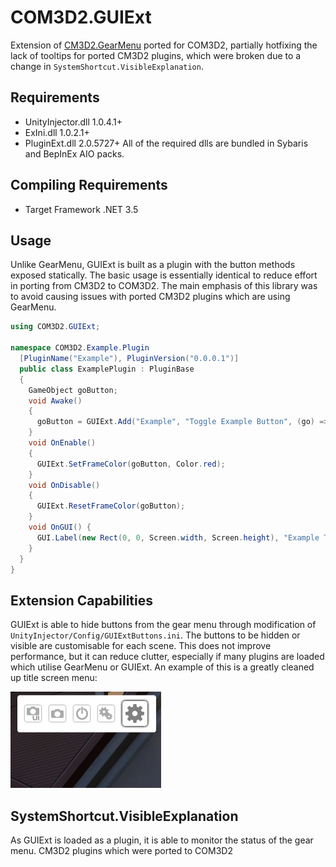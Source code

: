 # COM3D2.GUIExt
Extension of [CM3D2.GearMenu](https://github.com/neguse11/CM3D2.GearMenu) ported for COM3D2, partially hotfixing the lack of tooltips for ported CM3D2 plugins, which were broken due to a change in `SystemShortcut.VisibleExplanation`.

## Requirements

- UnityInjector.dll 1.0.4.1+
- ExIni.dll 1.0.2.1+
- PluginExt.dll 2.0.5727+
All of the required dlls are bundled in Sybaris and BepInEx AIO packs.

## Compiling Requirements

- Target Framework .NET 3.5

## Usage

Unlike GearMenu, GUIExt is built as a plugin with the button methods exposed statically. The basic usage is essentially identical to reduce effort in porting from CM3D2 to COM3D2. The main emphasis of this library was to avoid causing issues with ported CM3D2 plugins which are using GearMenu.

```C#
using COM3D2.GUIExt;

namespace COM3D2.Example.Plugin
  [PluginName("Example"), PluginVersion("0.0.0.1")]
  public class ExamplePlugin : PluginBase
  {
    GameObject goButton;
    void Awake()
    {
      goButton = GUIExt.Add("Example", "Toggle Example Button", (go) => { enabled = !enabled; });
    }
    void OnEnable()
    {
      GUIExt.SetFrameColor(goButton, Color.red);
    }
    void OnDisable()
    {
      GUIExt.ResetFrameColor(goButton);
    }
    void OnGUI() {
      GUI.Label(new Rect(0, 0, Screen.width, Screen.height), "Example Text");
    }
  }
}
```

## Extension Capabilities

GUIExt is able to hide buttons from the gear menu through modification of `UnityInjector/Config/GUIExtButtons.ini`. The buttons to be hidden or visible are customisable for each scene. This does not improve performance, but it can reduce clutter, especially if many plugins are loaded which utilise GearMenu or GUIExt. An example of this is a greatly cleaned up title screen menu:

![Title Screen Menu](img/title.png)


## SystemShortcut.VisibleExplanation
As GUIExt is loaded as a plugin, it is able to monitor the status of the gear menu. CM3D2 plugins which were ported to COM3D2


